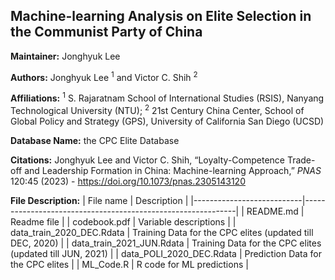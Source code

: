 ## Machine-learning Analysis on Elite Selection in the Communist Party of China

**Maintainer:** Jonghyuk Lee

**Authors:** Jonghyuk Lee <sup>1</sup> and Victor C. Shih <sup>2</sup>

**Affiliations:** <sup>1</sup> S. Rajaratnam School of International Studies (RSIS), Nanyang Technological University (NTU); <sup>2</sup> 21st Century China Center, School of Global Policy and Strategy (GPS), University of California San Diego (UCSD)

**Database Name:** the CPC Elite Database

**Citations:**
Jonghyuk Lee and Victor C. Shih, “Loyalty-Competence Trade-off and Leadership Formation in China: Machine-learning Approach,” *PNAS* 120:45 (2023) - https://doi.org/10.1073/pnas.2305143120

**File Description:**
| File name                 | Description                                                 |
|---------------------------|-------------------------------------------------------------|
| README.md                 | Readme file                                                 |
| codebook.pdf              | Variable descriptions                                       |
| data_train_2020_DEC.Rdata | Training Data for the CPC elites (updated till DEC, 2020)   |
| data_train_2021_JUN.Rdata | Training Data for the CPC elites (updated till JUN, 2021)   |
| data_POLI_2020_DEC.Rdata  | Prediction Data for the CPC elites                          |
| ML_Code.R                 | R code for ML predictions                                   |                                                                                  
